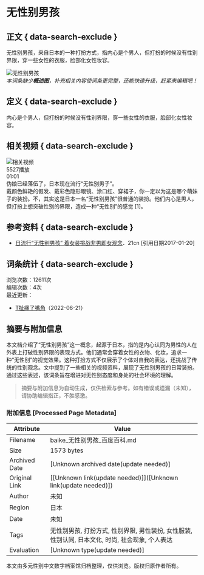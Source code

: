 # 无性别男孩

## 正文 { data-search-exclude }


无性别男孩，来自日本的一种打扮方式，指内心是个男人，但打扮的时候没有性别界限，穿一些女性的衣服，脸部化女性妆容。

![无性别男孩](https://bkssl.bdimg.com/resource/lemma/images/5fd55c22db8790899b5d.png)  
*本词条缺少**概述图**，补充相关内容使词条更完整，还能快速升级，赶紧来编辑吧！*

## 定义 { data-search-exclude }

内心是个男人，但打扮的时候没有性别界限，穿一些女性的衣服，脸部化女性妆容。

## 相关视频 { data-search-exclude }

![相关视频](https://bkimg.cdn.bcebos.com/smart/5fdf8db1cb1349540923e867041e8558d109b3dedc2a-bkimg-process,v_1,rw_16,rh_9,maxl_640,pad_1?x-bce-process=image/format,f_auto)  
5527播放  
01:01  
伪娘已经落伍了，日本现在流行“无性别男子”。  
戴颜色鲜艳的假发、戴彩色隐形眼镜、涂口红、穿裙子，你一定以为这是哪个萌妹子的装扮。不，其实这是日本一名“无性别男孩”很普通的装扮。他们内心是男人，但打扮上想突破性别的界限，造成一种“无性别”的感觉 [1]。

## 参考资料 { data-search-exclude }

- [日流行“无性别男孩” 着女装挑战非男即女观念](https://www.21cn.com)．21cn [引用日期2017-01-20]

## 词条统计 { data-search-exclude }

浏览次数：12611次  
编辑次数：4次  
最近更新：  
- [T扯痛了嘴角](https://usercenter/userpage?uk=bv8lV-8xAKPIwaKqNkPoRw&from=lemma "查看此用户资料")（2022-06-21）  
<!-- tcd_original_link https://baike.baidu.com/item/%E6%97%A0%E6%80%A7%E5%88%AB%E7%94%B7%E5%AD%A9/20392116 -->


## 摘要与附加信息

<!-- tcd_abstract -->
本文档介绍了“无性别男孩”这一概念，起源于日本，指的是内心认同为男性的人在外表上打破性别界限的表现方式。他们通常会穿着女性的衣物、化妆，追求一种“无性别”的视觉效果。这种打扮方式不仅展示了个体对自我的表达，还挑战了传统的性别观念。文中提到了一些相关的视频资料，展现了无性别男孩的日常装扮。通过这些表述，该词条旨在增进对无性别态度和身处的社会环境的理解。
<!-- tcd_abstract_end -->

> 摘要与附加信息为自动生成，仅供检索与参考。如有错误或遗漏（未知），请协助编辑指正，不胜感激。

### 附加信息 [Processed Page Metadata]

| Attribute       | Value                                  |
|-----------------|----------------------------------------|
| Filename        | baike_无性别男孩_百度百科.md                             |
| Size            | 1573 bytes                           |
| Archived Date   | [Unknown archived date(update needed)]                             |
| Original Link   | [[Unknown link(update needed)]]([Unknown link(update needed)])                       |
| Author          | 未知                               |
| Region          | 日本                               |
| Date            | 未知                                 |
| Tags            | 无性别男孩, 打扮方式, 性别界限, 男性装扮, 女性服装, 性别认同, 日本文化, 时尚, 社会现象, 个人表达                                 |
| Evaluation            | [Unknown type(update needed)]                                 |
<!-- tcd_table_end -->

本文由多元性别中文数字档案馆归档整理，仅供浏览。版权归原作者所有。
